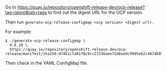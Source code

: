 Go to https://quay.io/repository/openshift-release-dev/ocp-release?tag=latest&tab=tags to find out the digest URL for the OCP version.

Then run `generate-ocp-release-configmap <ocp version> <digest url>`.

For example:
```
$ ./generate-ocp-release-configmap \
  4.6.19 \
  https://quay.io/repository/openshift-release-dev/ocp-release/manifest/sha256:d74b1cfa81f8c9cc23336aee72d8ae9c9905e62c4874b071317a078c316f8a70
```

Then check in the YAML ConfigMap file.
